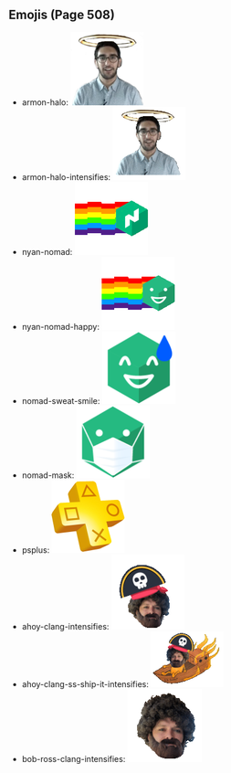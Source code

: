 
## Emojis (Page 508)

* armon-halo: ![armon-halo](output/armon-halo.png)
* armon-halo-intensifies: ![armon-halo-intensifies](output/armon-halo-intensifies.gif)
* nyan-nomad: ![nyan-nomad](output/nyan-nomad.gif)
* nyan-nomad-happy: ![nyan-nomad-happy](output/nyan-nomad-happy.gif)
* nomad-sweat-smile: ![nomad-sweat-smile](output/nomad-sweat-smile.png)
* nomad-mask: ![nomad-mask](output/nomad-mask.png)
* psplus: ![psplus](output/psplus.png)
* ahoy-clang-intensifies: ![ahoy-clang-intensifies](output/ahoy-clang-intensifies.gif)
* ahoy-clang-ss-ship-it-intensifies: ![ahoy-clang-ss-ship-it-intensifies](output/ahoy-clang-ss-ship-it-intensifies.gif)
* bob-ross-clang-intensifies: ![bob-ross-clang-intensifies](output/bob-ross-clang-intensifies.gif)
